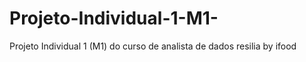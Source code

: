 # Projeto-Individual-1-M1-
Projeto Individual 1 (M1) do curso de analista de dados resilia by ifood
